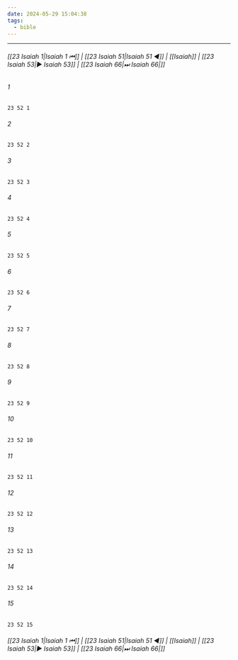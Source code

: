 ```yaml
---
date: 2024-05-29 15:04:38
tags:
  - bible
---
```

___

###### [[23 Isaiah 1|Isaiah 1 ⏮]] | [[23 Isaiah 51|Isaiah 51 ◀]] | [[Isaiah]] | [[23 Isaiah 53|▶ Isaiah 53]] | [[23 Isaiah 66|⏭ Isaiah 66|]]

###### 1
``` verse
23 52 1 
```
###### 2
``` verse
23 52 2 
```
###### 3
``` verse
23 52 3 
```
###### 4
``` verse
23 52 4 
```
###### 5
``` verse
23 52 5 
```
###### 6
``` verse
23 52 6 
```
###### 7
``` verse
23 52 7 
```
###### 8
``` verse
23 52 8 
```
###### 9
``` verse
23 52 9 
```
###### 10
``` verse
23 52 10 
```
###### 11
``` verse
23 52 11 
```
###### 12
``` verse
23 52 12 
```
###### 13
``` verse
23 52 13 
```
###### 14
``` verse
23 52 14 
```
###### 15
``` verse
23 52 15 
```

###### [[23 Isaiah 1|Isaiah 1 ⏮]] | [[23 Isaiah 51|Isaiah 51 ◀]] | [[Isaiah]] | [[23 Isaiah 53|▶ Isaiah 53]] | [[23 Isaiah 66|⏭ Isaiah 66|]]

